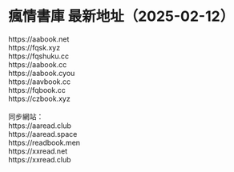 <h1>瘋情書庫 最新地址（2025-02-12）</h1>
https://aabook.net<br>
https://fqsk.xyz<br>
https://fqshuku.cc<br>
https://aabook.cc<br>
https://aabook.cyou<br>
https://aavbook.cc<br>
https://fqbook.cc<br>
https://czbook.xyz<br>
<br>
同步網站：<br>
https://aaread.club<br>
https://aaread.space<br>
https://readbook.men<br>
https://xxread.net<br>
https://xxread.club<br>
